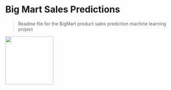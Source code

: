 # Big Mart Sales Predictions

> Readme file for the BigMart product sales prediction machine learning project
> 
<img src="Images/BigMart.jpg" data-canonical-src="Images/BigMart.jpg" width="150" height="150" />
